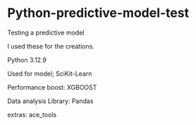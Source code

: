 # Python-predictive-model-test
Testing a predictive model

I used these for the creations.

Python 3.12.9 

Used for model; SciKit-Learn 

Performance boost: XGBOOST 

Data analysis Library: Pandas

extras: ace_tools
